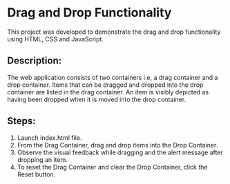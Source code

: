 # Drag and Drop Functionality

This project was developed to demonstrate the drag and drop functionality using HTML, CSS and JavaScript.

## Description:

The web application consists of two containers i.e, a drag container and a drop container. Items that can be dragged and dropped into the drop container are listed in the drag container. An item is visibly depicted as having been dropped when it is moved into the drop container.

## Steps:

1. Launch index.html file.
2. From the Drag Container, drag and drop items into the Drop Container.
3. Observe the visual feedback while dragging and the alert message after dropping an item.
4. To reset the Drag Container and clear the Drop Container, click the Reset button.
